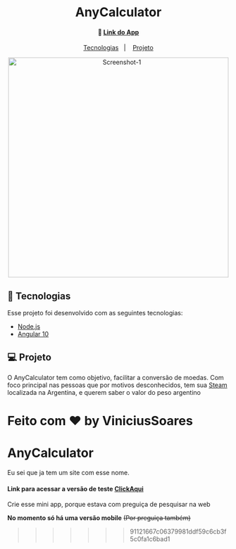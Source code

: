 <h1>
    <h1 align='center'>AnyCalculator</h1>
</h1>

<h4 align="center">
  🚀 <a href=''>Link do App</a>
</h4>

<p align="center">
  <a href="#rocket-tecnologias">Tecnologias</a>&nbsp;&nbsp;&nbsp;|&nbsp;&nbsp;&nbsp;
  <a href="#-projeto">Projeto</a>

<br>

<p align="center">
<a href="https://ibb.co/yq3LMy7"><img src="https://i.ibb.co/bXfpyBD/Screenshot-1.png" alt="Screenshot-1" border="0" height='500px'></a>
</p>

## :rocket: Tecnologias

Esse projeto foi desenvolvido com as seguintes tecnologias:

- [Node.js](https://angular.io/)
- [Angular 10](https://reactjs.org)

## 💻 Projeto

O AnyCalculator tem como objetivo, facilitar a conversão de moedas. Com foco principal nas pessoas que por motivos desconhecidos, tem sua [Steam](https://steamcommunity.com/) localizada na Argentina, e querem saber o valor do peso argentino



Feito com ♥ by ViniciusSoares 
=======
# AnyCalculator
Eu sei que ja tem um site com esse nome.

#### Link para acessar a versão de teste [ClickAqui](https://any-calculator.herokuapp.com)


Crie esse mini app, porque estava com preguiça de pesquisar na web

**No momento só há uma versão mobile** <strike>(Por preguiça também)</strike>

>>>>>>> 91121667c06379981ddf59c6cb3f5c0fa1c6bad1
